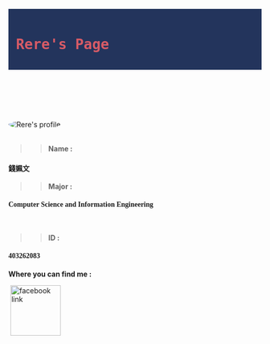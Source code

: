 <link href="https://fonts.googleapis.com/css?family=Lobster" rel="stylesheet" type="text/css">
<html>
<body background="https://s-media-cache-ak0.pinimg.com/564x/12/4e/3c/124e3c48e44a1f215254ea311c0eda36.jpg">
<style>
  h1 {
    font-family: Lobster, Monospace;
    color: #D75B66;
  }
  .img-border {
    border-color: #C1403D;
    border-width: medium;
    border-radius: 50%;
  }
  
  .center {
    text-align: center;
  }
  
  pc {
    font-size: 20px;
    font-family: Monospace;
  }

  .thick-green-border {
    border-color: #C1403D;
    border-width: 10px;
    border-style: solid;
    border-radius: 50%;
  }

  .image {
    width: 500px;
  }
  .small-img {
    width: 100px;
  }
  .silver-background {
    background-color: silver;
  }
</style>

<div style="background-color:#23345C; padding: 15px; margin: 0 0 100 0">
  <h1 class="red-text">Rere's Page</h1>
</div>

<div class="center">
  <img class="image img-border" alt="Rere's profile" src="https://scontent-tpe1-1.xx.fbcdn.net/v/t1.0-9/17498727_1259832560773732_1933983040341206493_n.jpg?oh=7362548ede6868731d6325a8c146db5a&oe=59575A14">
</div>

<div>
  <blockquote><blockquote><p><b>Name : </b></p></blockquote></blockquote>
  <h4 class="center"><font face="微軟正黑體">錢姵文</font></h4>
  <blockquote><blockquote><p><b>Major : </b></p></blockquote></blockquote>
  <h4 class="center"><font face="微軟正黑體">Computer Science and Information Engineering</font></h4>
  <blockquote><blockquote><p><b>ID : </b></p></blockquote></blockquote>
  <h4 class="center"><font face="微軟正黑體">403262083</font></h4>
  <p><b>Where you can find me : </b></p>
  <a href="https://www.facebook.com/profile.php?id=100002410016435"><img class="small-img" alt="facebook link" scr="https://img.clipartfest.com/5f501c692bb9c6782efc7af0f4bcf349_facebook-icon-circle-vector-facebook-logo_512-512.png"></a>
</div>
</body>
</html>
